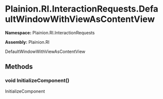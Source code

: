 
# Plainion.RI.InteractionRequests.DefaultWindowWithViewAsContentView

**Namespace:** Plainion.RI.InteractionRequests

**Assembly:** Plainion.RI

DefaultWindowWithViewAsContentView


## Methods

### void InitializeComponent()

InitializeComponent
